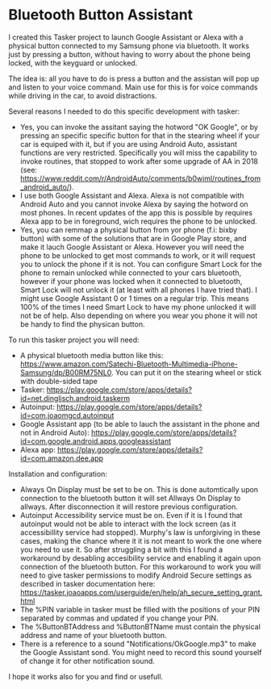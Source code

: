 # Bluetooth Button Assistant

I created this Tasker project to launch Google Assistant or Alexa with a physical button connected to my Samsung phone via bluetooth. It works just by pressing a button, without having to worry about the phone being locked, with the keyguard or unlocked. 

The idea is: all you have to do is press a button and the assistan will pop up and listen to your voice command. Main use for this is for voice commands while driving in the car, to avoid distractions.

Several reasons I needed to do this specific development with tasker:
- Yes, you can invoke the assitant saying the hotword "OK Google", or by pressing an specific specific button for that in the stearing wheel if your car is equiped with it, but if you are using Android Auto, assistant functions are very restricted. Specifically you will miss the capability to invoke routines, that stopped to work after some upgrade of AA in 2018 (see: https://www.reddit.com/r/AndroidAuto/comments/b0wiml/routines_from_android_auto/). 
- I use both Google Assistant and Alexa. Alexa is not compatible with Android Auto and you cannot invoke Alexa by saying the hotword on most phones. In recent updates of the app this is possible by requires Alexa app to be in foreground, wich requires the phone to be unlocked.
- Yes, you can remmap a physical button from yor phone (f.i: bixby button) with some of the solutions that are in Google Play store, and make it lauch Google Assistant or Alexa. However you will need the phone to be unlocked to get most commands to work, or it will request you to unlock the phone if it is not. You can configure Smart Lock for the phone to remain unlocked while connected to your cars bluetooth, however if your phone was locked when it connected to bluetooth, Smart Lock will not unlock it (at least with all phones I have tried that). I might use Google Assistant 0 or 1 times on a regular trip. This means 100% of the times I need Smart Lock to have my phone unlocked it will not be of help. Also depending on where you wear you phone it will not be handy to find the physican button.

To run this tasker project you will need:
- A physical bluetooth media button like this: https://www.amazon.com/Satechi-Bluetooth-Multimedia-iPhone-Samsung/dp/B00RM75NL0. You can put it on the stearing wheel or stick with double-sided tape
- Tasker: https://play.google.com/store/apps/details?id=net.dinglisch.android.taskerm
- Autoinput: https://play.google.com/store/apps/details?id=com.joaomgcd.autoinput
- Google Assistant app (to be able to lauch the assistant in the phone and not in Android Auto): https://play.google.com/store/apps/details?id=com.google.android.apps.googleassistant
- Alexa app: https://play.google.com/store/apps/details?id=com.amazon.dee.app

Installation and configuration:

- Always On Display must be set to be on. This is done automtically upon connection to the bluetooth button it will set Allways On Display to allways. After disconnection it will restore previous configuration.
- Autoinput Accessibility service must be on. Even if it is I found that autoinput would not be able to interact with the lock screen (as it accessibillity service had stopped). Murphy's law is unforgiving in these cases, making the chance where it it is not meant to work the one where you need to use it. So after struggling a bit with this I found a workaround by desabling accesibility service and enabling it again upon connection of the bluetooth button. For this workaround to work you will need to give tasker permissions to modify Android Secure settings as described in tasker documentation here: https://tasker.joaoapps.com/userguide/en/help/ah_secure_setting_grant.html
- The %PIN variable in tasker must be filled with the positions of your PIN separated by commas and updated if you change your PIN.
- The %ButtonBTAddress and %ButtonBTName must contain the physical address and name of your bluetooth button.
- There is a reference to a sound "Notifications/OkGoogle.mp3" to make the Google Assistant sond. You might need to record this sound yourself of change it for other notification sound.

I hope it works also for you and find or usefull.
